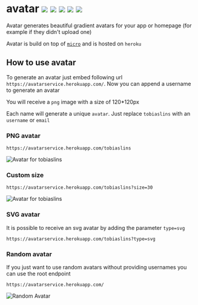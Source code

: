 # avatar ![](https://avatarservice.herokuapp.com/avatar?size=20) ![](https://avatarservice.herokuapp.com/1?size=20) ![](https://avatarservice.herokuapp.com/github?size=20) ![](https://avatarservice.herokuapp.com/love?size=20) ![](https://avatarservice.herokuapp.com/node?size=20)


Avatar generates beautiful gradient avatars for your app or homepage (for example if they didn't upload one)

Avatar is build on top of [`micro`](https://github.com/zeit/micro) and is hosted on `heroku`

## How to use avatar

To generate an avatar just embed following url `https://avatarservice.herokuapp.com/`. Now you can append a username to generate an avatar

You will receive a `png` image with a size of 120*120px

Each name will generate a unique `avatar`. Just replace `tobiaslins` with an `username` or `email`

### PNG avatar
```
https://avatarservice.herokuapp.com/tobiaslins
```

![Avatar for tobiaslins](https://avatarservice.herokuapp.com/tobiaslins)

### Custom size

```
https://avatarservice.herokuapp.com/tobiaslins?size=30
```

![Avatar for tobiaslins](https://avatarservice.herokuapp.com/tobiaslins?size=30)

### SVG avatar
It is possible to receive an svg avatar by adding the parameter `type=svg`
```
https://avatarservice.herokuapp.com/tobiaslins?type=svg
```

### Random avatar
If you just want to use random avatars without providing usernames you can use the root endpoint

```
https://avatarservice.herokuapp.com/
```
![Random Avatar](https://avatarservice.herokuapp.com?size=50)
